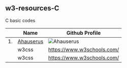 ## w3-resources-C
C basic codes

|| Name | Github Profile |
|-|----------------------|-----------------|
|1.| [Ahauserus](https://github.com/Ahauserus)| ![Ahauserus](https://avatars.githubusercontent.com/u/133227395?s=96&v=4)
|| w3css | https://www.w3schools.com/ |
|| w3css | https://www.w3schools.com/ |
